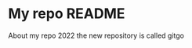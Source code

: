 My repo README
===========================================

About my repo 2022
the new repository is called gitgo   